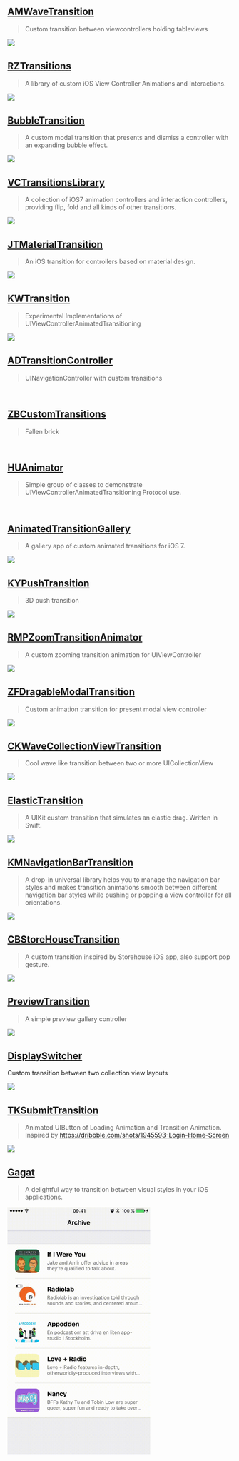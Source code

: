 [AMWaveTransition](https://github.com/andreamazz/AMWaveTransition)
--
> Custom transition between viewcontrollers holding tableviews

![](https://raw.githubusercontent.com/andreamazz/AMWaveTransition/master/assets/screenshot.gif)

[RZTransitions ](https://github.com/Raizlabs/RZTransitions)
--
> A library of custom iOS View Controller Animations and Interactions.

![](https://camo.githubusercontent.com/85800d3c1b66b7c71ab43023001d52d1e8696c7f/687474703a2f2f7261772e6769746875622e636f6d2f5261697a6c6162732f525a5472616e736974696f6e732f6d61737465722f5765622f525a5472616e736974696f6e7344656d6f2e676966)

[BubbleTransition](https://github.com/andreamazz/BubbleTransition)
--
> A custom modal transition that presents and dismiss a controller with an expanding bubble effect.

![](https://raw.githubusercontent.com/andreamazz/BubbleTransition/master/assets/screenshot.gif)

[VCTransitionsLibrary](https://github.com/ColinEberhardt/VCTransitionsLibrary)
--
> A collection of iOS7 animation controllers and interaction controllers, providing flip, fold and all kinds of other transitions.

![](https://github.com/ColinEberhardt/VCTransitionsLibrary/raw/master/Screenshots/thumbnails/Flip/1.png)

[JTMaterialTransition](https://github.com/jonathantribouharet/JTMaterialTransition)
--
> An iOS transition for controllers based on material design.

![](https://github.com/jonathantribouharet/JTMaterialTransition/raw/master/Screens/example.gif)

[KWTransition](https://github.com/KurtWagner/KWTransition)
--
> Experimental Implementations of UIViewControllerAnimatedTransitioning

![](https://camo.githubusercontent.com/8287a71fd6527d85c9ca272decccac752ddc3f3f/68747470733a2f2f7261772e6769746875622e636f6d2f4b7572745761676e65722f4b575472616e736974696f6e2f6d61737465722f53616d706c652f4b575472616e736974696f6e466164654261636b4f7665722e676966)

[ADTransitionController](https://github.com/applidium/ADTransitionController)
--
> UINavigationController with custom transitions

![]()

[ZBCustomTransitions](https://github.com/zonble/ZBCustomTransitions)
--
> Fallen brick

![]()

[HUAnimator](https://github.com/cinkster/HUAnimator)
--
> Simple group of classes to demonstrate UIViewControllerAnimatedTransitioning Protocol use.

![]()

[AnimatedTransitionGallery](https://github.com/shu223/AnimatedTransitionGallery)
--
> A gallery app of custom animated transitions for iOS 7.

![](https://github.com/shu223/AnimatedTransitionGallery/raw/master/gallery.gif)

[KYPushTransition](https://github.com/KittenYang/KYPushTransition)
--
> 3D push transition

![](https://github.com/KittenYang/KYPushTransition/raw/master/demo.gif)

[RMPZoomTransitionAnimator](https://github.com/recruit-mp/RMPZoomTransitionAnimator)
--
> A custom zooming transition animation for UIViewController

![](https://github.com/recruit-mp/RMPZoomTransitionAnimator/raw/master/docs/collectionview.gif)

[ZFDragableModalTransition](https://github.com/zoonooz/ZFDragableModalTransition)
--
> Custom animation transition for present modal view controller

![](https://raw.githubusercontent.com/zoonooz/ZFDragableModalTransition/master/Screenshot/ss.gif)

[CKWaveCollectionViewTransition](https://github.com/CezaryKopacz/CKWaveCollectionViewTransition)
--
> Cool wave like transition between two or more UICollectionView

![](https://raw.githubusercontent.com/CezaryKopacz/CKWaveCollectionViewTransition/master/anim.gif)

[ElasticTransition](https://github.com/lkzhao/ElasticTransition)
--
> A UIKit custom transition that simulates an elastic drag. Written in Swift.

![](https://github.com/lkzhao/ElasticTransition/raw/master/imgs/demo.gif?raw=true)

[KMNavigationBarTransition](https://github.com/MoZhouqi/KMNavigationBarTransition)
--
> A drop-in universal library helps you to manage the navigation bar styles and makes transition animations smooth between different navigation bar styles while pushing or popping a view controller for all orientations.

![](https://raw.githubusercontent.com/MoZhouqi/KMNavigationBarTransition/master/Screenshots/Before1.gif)

[CBStoreHouseTransition](https://github.com/coolbeet/CBStoreHouseTransition)
--
> A custom transition inspired by Storehouse iOS app, also support pop gesture.

![](https://camo.githubusercontent.com/0049985e5d37fec98a0f3ccc4fb2c7ec79bcb73d/68747470733a2f2f73332e616d617a6f6e6177732e636f6d2f737579752e746573742f434253746f7265486f7573655472616e736974696f6e2e676966)

[PreviewTransition](https://github.com/Ramotion/preview-transition)
--
> A simple preview gallery controller

![](https://raw.githubusercontent.com/Ramotion/preview-transition/master/preview.gif)

[DisplaySwitcher](https://github.com/Yalantis/DisplaySwitcher)
--
> 
Custom transition between two collection view layouts

![](https://github.com/Yalantis/DisplaySwitcher/raw/master/Assets/animation.gif)

[TKSubmitTransition](https://github.com/entotsu/TKSubmitTransition)
--
> Animated UIButton of Loading Animation and Transition Animation. Inspired by https://dribbble.com/shots/1945593-Login-Home-Screen

![](https://github.com/entotsu/TKSubmitTransition/raw/master/demo.gif)

[Gagat](https://github.com/Boerworz/Gagat)
--
> A delightful way to transition between visual styles in your iOS applications.

<img src="https://github.com/Boerworz/Gagat/raw/master/gagat_example.gif" width="320" height="554" />
